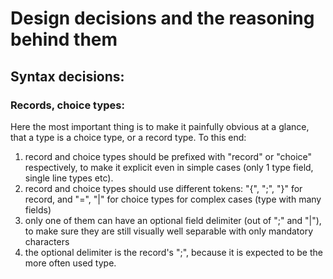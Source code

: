 # Design decisions and the reasoning behind them

## Syntax decisions:

### Records, choice types:

Here the most important thing is to make it painfully obvious at a glance, that a type is a choice type, or a record type.
To this end:
1. record and choice types should be prefixed with "record" or "choice" respectively, to make it explicit even in simple cases (only 1 type field, single line types etc).
2. record and choice types should use different tokens: "{", ";", "}" for record, and "=", "|" for choice types for complex cases (type with many fields)
3. only one of them can have an optional field delimiter (out of ";" and "|"), to make sure they are still visually well separable with only mandatory characters
4. the optional delimiter is the record's ";", because it is expected to be the more often used type.
